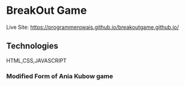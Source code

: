 # BreakOut Game

Live Site: https://programmerowais.github.io/breakoutgame.github.io/

## Technologies

HTML,CSS,JAVASCRIPT

### Modified Form of Ania Kubow game
